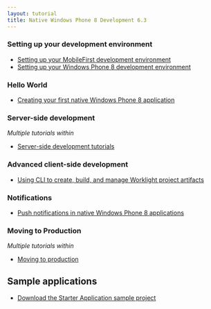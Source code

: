 ```yaml
---
layout: tutorial
title: Native Windows Phone 8 Development 6.3
---
```

### Setting up your development environment

* <a href="{{site.baseurl}}/tutorials/en/foundation/6.3/setting-up-your-development-environment/setting-mobilefirst-development-environment/">Setting up your MobileFirst development environment</a>
* <a href="{{site.baseurl}}/tutorials/en/foundation/6.3/setting-up-your-development-environment/setting-windows-phone-8-development-environment">Setting up your Windows Phone 8 development environment</a>

### Hello World

* <a href="{{site.baseurl}}/tutorials/en/foundation/6.3/hello-world/creating-first-native-windows-phone-8-mobilefirst-application/">Creating your first native Windows Phone 8 application</a>

### Server-side development
<p><i>Multiple tutorials within</i></p>

* <a href="{{site.baseurl}}/tutorials/en/foundation/6.3/server-side-development/">Server-side development tutorials</a>

### Advanced client-side development

* <a href="{{site.baseurl}}/tutorials/en/foundation/6.3/advanced-client-side-development/using-cli-create-build-manage-project-artifacts/">Using CLI to create, build, and manage Worklight project artifacts</a>

### Notifications

* <a href="{{site.baseurl}}/tutorials/en/foundation/6.3/notifications/push-notification-native-windows-phone-8-applications/">Push notifications in native Windows Phone 8 applications</a>

### Moving to Production
<p><i>Multiple tutorials within</i></p>

* <a href="{{site.baseurl}}/tutorials/en/foundation/6.3/moving-production/">Moving to production</a>

<h2>Sample applications</h2>

* <a href="{{site.baseurl}}/tutorials/en/foundation/6.3/starter-application-samples/">Download the Starter Application sample project</a>
